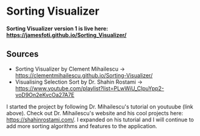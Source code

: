 # Sorting Visualizer

#### Sorting Visualizer version 1 is live here: https://jamesfoti.github.io/Sorting_Visualizer/

## Sources
* Sorting Visualizer by Clement Mihailescu -> https://clementmihailescu.github.io/Sorting-Visualizer/
* Visualising Selection Sort by Dr. Shahin Rostami -> https://www.youtube.com/playlist?list=PLwWiU_ClpuYpp2-voD9On2eKvcOa27A7E 

I started the project by following Dr. Mihailescu's tutorial on youtuube (link above). Check out Dr. Mihailescu's website and his cool projects here: https://shahinrostami.com/. I expanded on his tutorial and I will continue to add more sorting algorithms and features to the application.  
